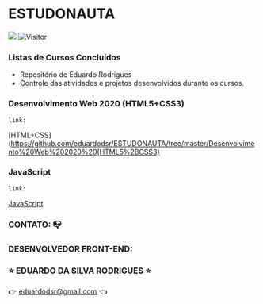 # ESTUDONAUTA

[![](https://img.shields.io/badge/made_by-eduardodsr-green)](https://github.com/eduardodsr/)
![Visitor](https://visitor-badge.glitch.me/badge?page_id=eduardodsr.ESTUDONAUTA)

### Listas de Cursos Concluídos 

- Repositório de Eduardo Rodrigues
- Controle das atividades e projetos desenvolvidos durante os cursos.

### Desenvolvimento Web 2020 (HTML5+CSS3)

``` link: ```

[HTML+CSS](https://github.com/eduardodsr/ESTUDONAUTA/tree/master/Desenvolvimento%20Web%202020%20(HTML5%2BCSS3)

### JavaScript

``` link: ```

[JavaScript](https://github.com/eduardodsr/ESTUDONAUTA/blob/master/JavaScript/README.md)


### CONTATO: :mailbox_with_no_mail:

### DESENVOLVEDOR FRONT-END: 

### :star: EDUARDO DA SILVA RODRIGUES :star:

:point_right: eduardodsr@gmail.com :point_left: 
